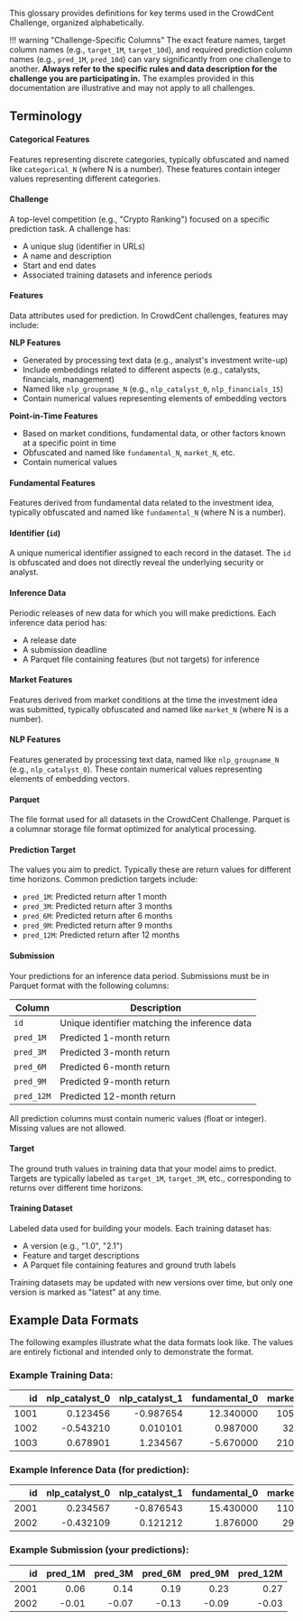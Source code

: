This glossary provides definitions for key terms used in the CrowdCent Challenge, organized alphabetically.

!!! warning "Challenge-Specific Columns"
    The exact feature names, target column names (e.g., `target_1M`, `target_10d`), and required prediction column names (e.g., `pred_1M`, `pred_10d`) can vary significantly from one challenge to another. 
    **Always refer to the specific rules and data description for the challenge you are participating in.** 
    The examples provided in this documentation are illustrative and may not apply to all challenges.

## Terminology

#### Categorical Features
Features representing discrete categories, typically obfuscated and named like `categorical_N` (where N is a number). These features contain integer values representing different categories.

#### Challenge
A top-level competition (e.g., "Crypto Ranking") focused on a specific prediction task. A challenge has:

- A unique slug (identifier in URLs)
- A name and description
- Start and end dates
- Associated training datasets and inference periods

#### Features
Data attributes used for prediction. In CrowdCent challenges, features may include:

**NLP Features**
- Generated by processing text data (e.g., analyst's investment write-up)
- Include embeddings related to different aspects (e.g., catalysts, financials, management)
- Named like `nlp_groupname_N` (e.g., `nlp_catalyst_0`, `nlp_financials_15`)
- Contain numerical values representing elements of embedding vectors

**Point-in-Time Features**
- Based on market conditions, fundamental data, or other factors known at a specific point in time
- Obfuscated and named like `fundamental_N`, `market_N`, etc.
- Contain numerical values

#### Fundamental Features
Features derived from fundamental data related to the investment idea, typically obfuscated and named like `fundamental_N` (where N is a number).

#### Identifier (`id`)
A unique numerical identifier assigned to each record in the dataset. The `id` is obfuscated and does not directly reveal the underlying security or analyst.

#### Inference Data
Periodic releases of new data for which you will make predictions. Each inference data period has:

- A release date
- A submission deadline
- A Parquet file containing features (but not targets) for inference

#### Market Features
Features derived from market conditions at the time the investment idea was submitted, typically obfuscated and named like `market_N` (where N is a number).

#### NLP Features
Features generated by processing text data, named like `nlp_groupname_N` (e.g., `nlp_catalyst_0`). These contain numerical values representing elements of embedding vectors.

#### Parquet
The file format used for all datasets in the CrowdCent Challenge. Parquet is a columnar storage file format optimized for analytical processing.

#### Prediction Target
The values you aim to predict. Typically these are return values for different time horizons. Common prediction targets include:

- `pred_1M`: Predicted return after 1 month
- `pred_3M`: Predicted return after 3 months
- `pred_6M`: Predicted return after 6 months
- `pred_9M`: Predicted return after 9 months
- `pred_12M`: Predicted return after 12 months

#### Submission
Your predictions for an inference data period. Submissions must be in Parquet format with the following columns:

| Column | Description |
|--------|-------------|
| `id` | Unique identifier matching the inference data |
| `pred_1M` | Predicted 1-month return |
| `pred_3M` | Predicted 3-month return |
| `pred_6M` | Predicted 6-month return |
| `pred_9M` | Predicted 9-month return |
| `pred_12M` | Predicted 12-month return |

All prediction columns must contain numeric values (float or integer). Missing values are not allowed.

#### Target
The ground truth values in training data that your model aims to predict. Targets are typically labeled as `target_1M`, `target_3M`, etc., corresponding to returns over different time horizons.

#### Training Dataset
Labeled data used for building your models. Each training dataset has:

- A version (e.g., "1.0", "2.1")
- Feature and target descriptions
- A Parquet file containing features and ground truth labels

Training datasets may be updated with new versions over time, but only one version is marked as "latest" at any time.

## Example Data Formats

The following examples illustrate what the data formats look like. The values are entirely fictional and intended only to demonstrate the format.

### Example Training Data:

|   id | nlp_catalyst_0 | nlp_catalyst_1 | fundamental_0 | market_0 | market_1 | categorical_0 | target_1M | target_3M | target_6M | target_9M | target_12M |
| ---: | -------------: | -------------: | ------------: | -------: | -------: | ------------: | --------: | --------: | --------: | --------: | ---------: |
| 1001 |       0.123456 |      -0.987654 |     12.340000 |   105.50 |   250000 |             1 |      0.05 |      0.12 |      0.18 |      0.22 |       0.25 |
| 1002 |      -0.543210 |       0.010101 |      0.987000 |    32.15 |  1500000 |             3 |     -0.02 |     -0.08 |     -0.15 |     -0.10 |      -0.05 |
| 1003 |       0.678901 |       1.234567 |     -5.670000 |   210.75 |   750000 |             1 |      0.10 |      0.25 |      0.40 |      0.45 |       0.50 |

### Example Inference Data (for prediction):

|   id | nlp_catalyst_0 | nlp_catalyst_1 | fundamental_0 | market_0 | market_1 | categorical_0 |
| ---: | -------------: | -------------: | ------------: | -------: | -------: | ------------: |
| 2001 |       0.234567 |      -0.876543 |     15.430000 |   110.25 |   275000 |             2 |
| 2002 |      -0.432109 |       0.121212 |      1.876000 |    29.75 |  1300000 |             3 |

### Example Submission (your predictions):

|   id | pred_1M | pred_3M | pred_6M | pred_9M | pred_12M |
| ---: | ------: | ------: | ------: | ------: | -------: |
| 2001 |    0.06 |    0.14 |    0.19 |    0.23 |     0.27 |
| 2002 |   -0.01 |   -0.07 |   -0.13 |   -0.09 |    -0.03 |

